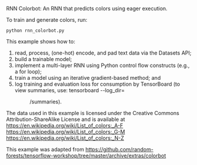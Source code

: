 RNN Colorbot: An RNN that predicts colors using eager execution.

To train and generate colors, run:

```
python rnn_colorbot.py
```

This example shows how to:
  1. read, process, (one-hot) encode, and pad text data via the
     Datasets API;
  2. build a trainable model;
  3. implement a multi-layer RNN using Python control flow
     constructs (e.g., a for loop);
  4. train a model using an iterative gradient-based method; and
  5. log training and evaluation loss for consumption by TensorBoard
     (to view summaries, use: tensorboard --log_dir=<dir>/summaries).

The data used in this example is licensed under the Creative Commons
Attribution-ShareAlike License and is available at
  https://en.wikipedia.org/wiki/List_of_colors:_A-F
  https://en.wikipedia.org/wiki/List_of_colors:_G-M
  https://en.wikipedia.org/wiki/List_of_colors:_N-Z

This example was adapted from
  https://github.com/random-forests/tensorflow-workshop/tree/master/archive/extras/colorbot
